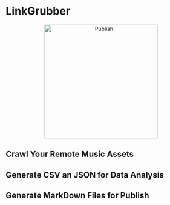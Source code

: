 # LinkGrubber

 
<p align="center">
<img src="https://billdonner.com/images/fists/fistUp1024x1024.png" width="300" max-width="90%" alt="Publish" />
</p>

## Crawl Your Remote Music Assets

## Generate CSV an JSON for Data Analysis

## Generate MarkDown Files for Publish
